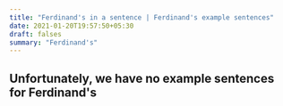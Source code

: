 ```yaml
---
title: "Ferdinand's in a sentence | Ferdinand's example sentences"
date: 2021-01-20T19:57:50+05:30
draft: falses
summary: "Ferdinand's"
---
```

## Unfortunately, we have no example sentences for Ferdinand's                 
